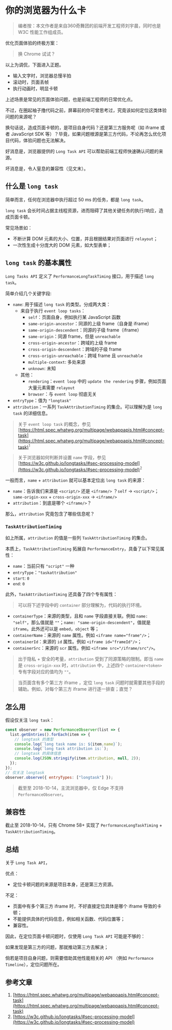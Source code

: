 # 你的浏览器为什么卡

> 编者按：本文作者是来自360奇舞团的前端开发工程师刘宇晨，同时也是 W3C 性能工作组成员。

优化页面体验的终极方案：

> 换 Chrome 试试？

以上为调侃，下面进入正题。

- 输入文字时，浏览器总慢半拍
- 滚动时，页面丢帧
- 执行动画时，明显卡顿

上述场景是常见的页面体验问题，也是前端工程师的日常优化点。

不过，在圈起袖子撸代码之前，屏幕前的你可曾思考过，究竟该如何定位这类体验问题的来源呢？

换句话说，造成页面卡顿的，是项目自身代码？还是第三方服务呢（如 iframe 或者 JavaScript SDK 等）？毕竟，如果问题根源是第三方代码，不论再怎么优化项目代码，体验问题也无法解决。

好消息是，浏览器提供的 `Long Task API` 可以帮助前端工程师快速确认问题的来源。

坏消息是，令人窒息的兼容性（见文末）。

## 什么是 `long task`

简单而言，任何在浏览器中执行超过 50 ms 的任务，都是 `long task`。

`long task` 会长时间占据主线程资源，进而阻碍了其他关键任务的执行/响应，造成页面卡顿。

常见场景如：

- 不断计算 DOM 元素的大小、位置，并且根据结果对页面进行 `relayout`；
- 一次性生成十分庞大的 DOM 元素，如大型表单；

## `long task` 的基本属性

`Long Tasks API` 定义了 `PerformanceLongTaskTiming` 接口，用于描述 `long task`。

简单介绍几个关键字段:

- `name`: 用于描述 `long task` 的类型。分成两大类：
  - 来自于执行 `event loop tasks`：
    - `self`：页面自身，例如执行某 JavaScript 函数
    - `same-origin-ancestor`：同源的上级 frame（自身是 iframe）
    - `same-origin-descendent`：同源的子级 frame（iframe）
    - `same-origin`：同源 frame，但是 `unreachable`
    - `cross-origin-ancestor`：跨域的上级 frame
    - `cross-origin-descendent`：跨域的子级 frame
    - `cross-origin-unreachable`：跨域 frame 且 `unreachable`
    - `multiple-context`: 多处来源
    - `unknown`: 未知
  - 其他：
    - `rendering`：`event loop` 中的 `update the rendering` 步骤，例如页面大量元素需要 `relayout`
    - `browser`：与 `event loop` 彻底无关
- `entryType`：值为 `"longtask"`
- `attribution`：一系列 `TaskAttributionTiming` 的集合。可以理解为是 `long task` 的详细信息。

> 关于 `event loop task` 的概念，参见 [https://html.spec.whatwg.org/multipage/webappapis.html#concept-task](https://html.spec.whatwg.org/multipage/webappapis.html#concept-task)<sup>1</sup>

> 关于浏览器如何判断并设置 `name` 字段，参见 [https://w3c.github.io/longtasks/#sec-processing-model](https://w3c.github.io/longtasks/#sec-processing-model)<sup>2</sup>

一般而言，`name` + `attribution` 就可以基本定位出 `long task` 的来源：

- `name`：告诉我们来源是 `<script/>` 还是 `<iframe/>` ？`self` -> `<script/>`；`same-origin-xxx` + `cross-origin-xxx` -> `<iframe/>`
- `attribution`：到底是哪个 `<iframe/>`？

那么，`attribution` 究竟包含了哪些信息呢？

### `TaskAttributionTiming`

如上所属，`attribution` 的值是一些列 `TaskAttributionTiming` 的集合。

本质上，`TaskAttributionTiming` 拓展自 `PerformanceEntry`，具备了以下常见属性：

- `name`：当前只有 `"script"` 一种
- `entryType`：`"taskattribution"`
- `start`: `0`
- `end`: `0`

此外，`TaskAttributionTiming` 还具备了四个专有属性：

> 可以将下述字段中的 `container` 部分理解为，代码的执行环境。

- `containerType`：来源的类型，且和 `name` 字段直接关联。例如 `name: "self"`，那么值就是 `""`；`name: "same-origin-descendent"`，值就是 `iframe`。此外还可以是 `embed`，`object` 等；
- `containerName`：来源的 `name` 属性。例如 `<iframe name="frame"/>`；
- `containerId`：来源的 `id` 属性。例如 `<iframe id="frameId"/>`；
- `containerSrc`：来源的 `scr` 属性。例如 `<iframe src="/iframe/src"/>`。

> 出于隐私 + 安全的考量，`attribution` 受到了同源策略的限制。即当 `name` 是 `cross-origin-xxx` 时，`attribution` 中，上述四个 `container<token>` 专有字段对应的值均为 `""`。

> 当页面含有多个第三方 iframe ，定位 `long task` 问题时就需要其他手段的辅助。例如，对每个第三方 iframe 进行逐一排查；直觉？

## 怎么用

假设仅关注 `long task`：

```js
const observer = new PerformanceObserver(list => {
  list.getEntries().forEach(item => {
    // longtask 的类型
    console.log(`long task name is: ${item.name}`);
    console.log(`long task attribution is:`);
    // longtask 的具体信息
    console.log(JSON.stringify(item.attribution, null, 2));
  });
});
// 仅关注 longtask
observer.observe({ entryTypes: ["longtask"] });
```

> 截至至 2018-10-14，主流浏览器中，仅 Edge 不支持 `PerformanceObserver`。

## 兼容性

截止至 2018-10-14，只有 Chrome 58+ 实现了 `PerformanceLongTaskTiming` + `TaskAttributionTiming`。

## 总结

关于 `Long Task API`，

优点：

- 定位卡顿问题的来源是项目本身，还是第三方资源。

不足：

- 页面中有多个第三方 iframe 时，不好直接定位具体是哪个 iframe 导致的卡顿；
- 不能提供具体的代码信息，例如相关函数、代码位置等；
- 兼容性。

因此，在定位页面卡顿问题时，仅使用 `Long Task API` 可能是不够的：

如果发现是第三方的问题，那就推动第三方去解决；

倘若是项目自身问题，则需要借助其他性能相关的 API （例如 `Performance Timeline`），定位问题所在。

## 参考文章

1. [https://html.spec.whatwg.org/multipage/webappapis.html#concept-task](https://html.spec.whatwg.org/multipage/webappapis.html#concept-task)
1. [https://w3c.github.io/longtasks/#sec-processing-model](https://w3c.github.io/longtasks/#sec-processing-model)
